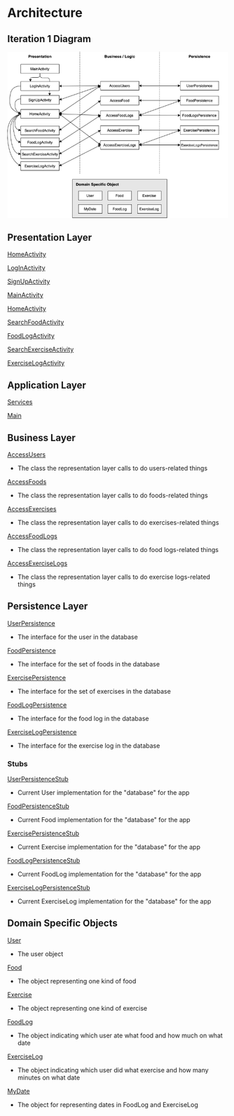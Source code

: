 Architecture
============

Iteration 1 Diagram
-------------------
![architecture](Architecture_i1.png)

Presentation Layer
------------------
[HomeActivity](link)

[LogInActivity](link)

[SignUpActivity](link)

[MainActivity](link)

[HomeActivity](link)

[SearchFoodActivity](link)

[FoodLogActivity](link)

[SearchExerciseActivity](link)

[ExerciseLogActivity](link)


Application Layer
-----------------
[Services](link)

[Main](link)


Business Layer
--------------
[AccessUsers](link)
 - The class the representation layer calls to do users-related things

[AccessFoods](link)
 - The class the representation layer calls to do foods-related things

[AccessExercises](link)
 - The class the representation layer calls to do exercises-related things

[AccessFoodLogs](link)
 - The class the representation layer calls to do food logs-related things

[AccessExerciseLogs](link)
 - The class the representation layer calls to do exercise logs-related things

Persistence Layer
-----------------
[UserPersistence](link)
 - The interface for the user in the database

[FoodPersistence](link)
 - The interface for the set of foods in the database

[ExercisePersistence](link)
 - The interface for the set of exercises in the database

[FoodLogPersistence](link)
 - The interface for the food log in the database

[ExerciseLogPersistence](link)
 - The interface for the exercise log in the database

### Stubs
[UserPersistenceStub](link)
 - Current User implementation for the "database" for the app

[FoodPersistenceStub](link)
 - Current Food implementation for the "database" for the app

[ExercisePersistenceStub](link)
 - Current Exercise implementation for the "database" for the app

[FoodLogPersistenceStub](link)
 - Current FoodLog implementation for the "database" for the app

[ExerciseLogPersistenceStub](link)
 - Current ExerciseLog implementation for the "database" for the app

Domain Specific Objects
-----------------------
[User](link)
 - The user object

[Food](link)
 - The object representing one kind of food

[Exercise](link)
 - The object representing one kind of exercise

[FoodLog](link)
 - The object indicating which user ate what food and how much on what date

[ExerciseLog](link)
 - The object indicating which user did what exercise and how many minutes on what date

[MyDate](link)
 - The object for representing dates in FoodLog and ExerciseLog
